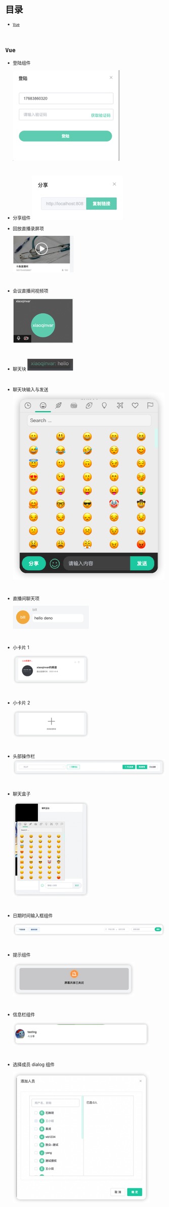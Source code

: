 # 目录

- <a href="#Vue">`Vue`</a>

<br/>

## <a id="Vue">`Vue`</a>

- 登陆组件

  <img width="70%" src="./Vue/登陆组件/登陆组件.png" />

<br/>

- 分享组件
  <img src="./Vue/分享组件(禁用输入框+复制按钮)/share组件.png" />
  <br/>
- 回放直播录屏项

  <img width="40%" src="./Vue/回放直播录屏项/回放直播间项.png" />

<br/>

- 会议直播间视频项

  <img width="40%" src="./Vue/会议直播间视频项/会议直播间视频项.png" />

<br/>

- 聊天块
  <img src="./Vue/聊天块/chat-block组件.png" />

<br/>

- 聊天块输入与发送
  <img src="./Vue/输入框+按钮/input-button组件.png" />

<br/>

- 直播间聊天项

  <img src="./Vue/直播间聊天项/直播间聊天项.png" width="50%" />

<br/>

- 小卡片 1

  <img width="50%" src="./Vue/小卡片/card.png" />

<br/>

- 小卡片 2

  <img width="50%" src="./Vue/创建业务卡片/create-card.png" />

<br/>

- 头部操作栏
  <img src="./Vue/头部操作栏/头部操作栏.png" />

<br/>

- 聊天盒子

  <img width="50%" src="./Vue/聊天盒子/chat-box.png" />

<br/>

- 日期时间输入框组件

  <img width="100%" src="./Vue/日期时间输入框组件/datetime-search-header.png" />

<br/>

- 提示组件

  <img width="80%" src="./Vue/提示组件/tip-component.png" />

<br/>

- 信息栏组件

  <img width="90%" src="./Vue/信息banner/info-banner.png" />

<br/>

- 选择成员 dialog 组件

  <img width="90%" src="./Vue/选择成员dialog组件/choose-member-dialog.png" />

<br/>
